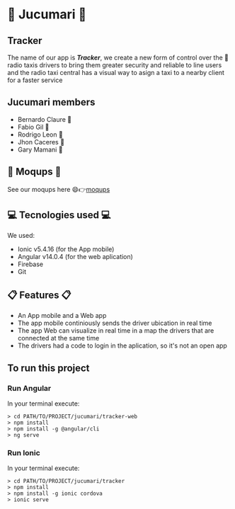 # 🐻 Jucumari 🐻

## Tracker

The name of our app is __*Tracker*__, we create a new form of control over the 🚕 radio taxis drivers to bring them greater security and reliable to line users and the radio taxi central has a visual way to asign a taxi to a nearby client for a faster service

## Jucumari members
* Bernardo Claure 👨
* Fabio Gil 👨
* Rodrigo Leon 👨
* Jhon Caceres 👨
* Gary Mamani 👨

## 🚧 Moqups 🚧
See our moqups here 😄👉[moqups](https://app.moqups.com/GnCMxmUmphJkiRRus34MKLigL38fX1K0/view/page/a54b1b5b7)

## 💻 Tecnologies used 💻
We used:
* Ionic v5.4.16 (for the App mobile)
* Angular v14.0.4 (for the web aplication)
* Firebase
* Git

## 📋 Features 📋
* An App mobile and a Web app
* The app mobile continiously sends the driver ubication in real time
* The app Web can visualize in real time in a map the drivers that are connected at the same time
* The drivers had a code to login in the aplication, so it's not an open app

## To run this project

### Run Angular
In your terminal execute:
```
> cd PATH/TO/PROJECT/jucumari/tracker-web
> npm install
> npm install -g @angular/cli
> ng serve
```
### Run Ionic
In your terminal execute:
```
> cd PATH/TO/PROJECT/jucumari/tracker
> npm install
> npm install -g ionic cordova
> ionic serve
```
